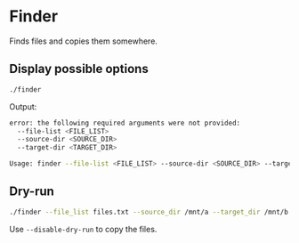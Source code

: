 # Finder

Finds files and copies them somewhere.

## Display possible options

```bash
./finder
```

Output:

```bash
error: the following required arguments were not provided:
  --file-list <FILE_LIST>
  --source-dir <SOURCE_DIR>
  --target-dir <TARGET_DIR>

Usage: finder --file-list <FILE_LIST> --source-dir <SOURCE_DIR> --target-dir <TARGET_DIR>
```

## Dry-run

```bash
./finder --file_list files.txt --source_dir /mnt/a --target_dir /mnt/b
```

Use `--disable-dry-run` to copy the files.